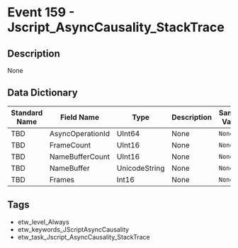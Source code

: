 # Event 159 - Jscript_AsyncCausality_StackTrace

## Description
None

## Data Dictionary
|Standard Name|Field Name|Type|Description|Sample Value|
|---|---|---|---|---|
|TBD|AsyncOperationId|UInt64|None|`None`|
|TBD|FrameCount|UInt16|None|`None`|
|TBD|NameBufferCount|UInt16|None|`None`|
|TBD|NameBuffer|UnicodeString|None|`None`|
|TBD|Frames|Int16|None|`None`|

## Tags
* etw_level_Always
* etw_keywords_JScriptAsyncCausality
* etw_task_Jscript_AsyncCausality_StackTrace